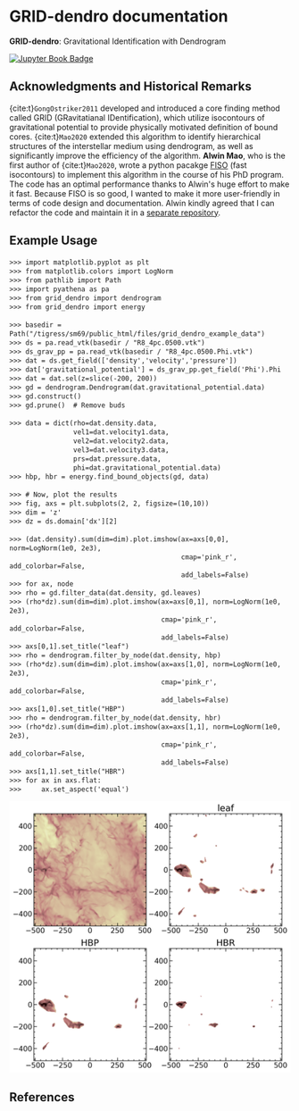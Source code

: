 # GRID-dendro documentation

**GRID-dendro**: Gravitational Identification with Dendrogram

[![Jupyter Book Badge](https://jupyterbook.org/badge.svg)](https://sanghyukmoon.github.io/grid_dendro)


## Acknowledgments and Historical Remarks
{cite:t}`GongOstriker2011` developed and introduced a core finding method called GRID (GRavitatianal IDentification), which utilize isocontours of gravitational potential to provide physically motivated definition of bound cores. {cite:t}`Mao2020` extended this algorithm to identify hierarchical structures of the interstellar medium using dendrogram, as well as significantly improve the efficiency of the algorithm. **Alwin Mao**, who is the first author of {cite:t}`Mao2020`, wrote a python pacakge [FISO](https://github.com/alwinm/fiso) (fast isocontours) to implement this algorithm in the course of his PhD program. The code has an optimal performance thanks to Alwin's huge effort to make it fast. Because FISO is so good, I wanted to make it more user-friendly in terms of code design and documentation. Alwin kindly agreed that I can refactor the code and maintain it in a [separate repository](https://github.com/sanghyukmoon/grid_dendro).


## Example Usage
```
>>> import matplotlib.pyplot as plt
>>> from matplotlib.colors import LogNorm
>>> from pathlib import Path
>>> import pyathena as pa
>>> from grid_dendro import dendrogram
>>> from grid_dendro import energy

>>> basedir = Path("/tigress/sm69/public_html/files/grid_dendro_example_data")
>>> ds = pa.read_vtk(basedir / "R8_4pc.0500.vtk")
>>> ds_grav_pp = pa.read_vtk(basedir / "R8_4pc.0500.Phi.vtk")
>>> dat = ds.get_field(['density','velocity','pressure'])
>>> dat['gravitational_potential'] = ds_grav_pp.get_field('Phi').Phi
>>> dat = dat.sel(z=slice(-200, 200))
>>> gd = dendrogram.Dendrogram(dat.gravitational_potential.data)
>>> gd.construct()
>>> gd.prune()  # Remove buds

>>> data = dict(rho=dat.density.data,
                vel1=dat.velocity1.data,
                vel2=dat.velocity2.data,
                vel3=dat.velocity3.data,
                prs=dat.pressure.data,
                phi=dat.gravitational_potential.data)
>>> hbp, hbr = energy.find_bound_objects(gd, data)

>>> # Now, plot the results
>>> fig, axs = plt.subplots(2, 2, figsize=(10,10))
>>> dim = 'z'
>>> dz = ds.domain['dx'][2]

>>> (dat.density).sum(dim=dim).plot.imshow(ax=axs[0,0], norm=LogNorm(1e0, 2e3),
                                           cmap='pink_r', add_colorbar=False,
                                           add_labels=False)
>>> for ax, node
>>> rho = gd.filter_data(dat.density, gd.leaves)
>>> (rho*dz).sum(dim=dim).plot.imshow(ax=axs[0,1], norm=LogNorm(1e0, 2e3),
                                      cmap='pink_r', add_colorbar=False,
                                      add_labels=False)
>>> axs[0,1].set_title("leaf")
>>> rho = dendrogram.filter_by_node(dat.density, hbp)
>>> (rho*dz).sum(dim=dim).plot.imshow(ax=axs[1,0], norm=LogNorm(1e0, 2e3),
                                      cmap='pink_r', add_colorbar=False,
                                      add_labels=False)
>>> axs[1,0].set_title("HBP")
>>> rho = dendrogram.filter_by_node(dat.density, hbr)
>>> (rho*dz).sum(dim=dim).plot.imshow(ax=axs[1,1], norm=LogNorm(1e0, 2e3),
                                      cmap='pink_r', add_colorbar=False,
                                      add_labels=False)
>>> axs[1,1].set_title("HBR")
>>> for ax in axs.flat:
>>>     ax.set_aspect('equal')
```

![GRID-dendro application example](../data/example.png "GRID-dendro application example")


## References
```{bibliography}
```
